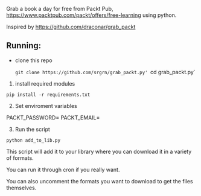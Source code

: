 Grab a book a day for free from Packt Pub, https://www.packtpub.com/packt/offers/free-learning using python.

Inspired by https://github.com/draconar/grab_packt


Running:
-----------
* clone this repo
  
  `git clone https://github.com/srgrn/grab_packt.py'
  `cd grab_packt.py`


1. install required modules
  
  `pip install -r requirements.txt`

2. Set enviroment variables

  PACKT_PASSWORD=<Your packt account password>
  PACKT_EMAIL=<Your packt account email>

3. Run the script

  `python add_to_lib.py`

This script will add it to your library where you can download it in a variety of formats.

You can run it through cron if you really want.

You can also uncomment the formats you want to download to get the files themselves.
